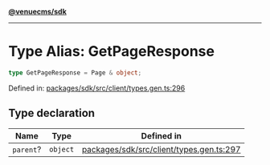 [**@venuecms/sdk**](../Index.md)

***

# Type Alias: GetPageResponse

```ts
type GetPageResponse = Page & object;
```

Defined in: [packages/sdk/src/client/types.gen.ts:296](https://github.com/venuecms/sdk/blob/856f3c21fe737a18a698a4045f39e91f8662f370/packages/sdk/src/client/types.gen.ts#L296)

## Type declaration

| Name | Type | Defined in |
| ------ | ------ | ------ |
| `parent`? | `object` | [packages/sdk/src/client/types.gen.ts:297](https://github.com/venuecms/sdk/blob/856f3c21fe737a18a698a4045f39e91f8662f370/packages/sdk/src/client/types.gen.ts#L297) |
